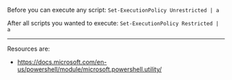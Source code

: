Before you can execute any script:          `Set-ExecutionPolicy Unrestricted | a`

After all scripts you wanted to execute:    `Set-ExecutionPolicy Restricted | a`

--- 
Resources are:
+ https://docs.microsoft.com/en-us/powershell/module/microsoft.powershell.utility/


